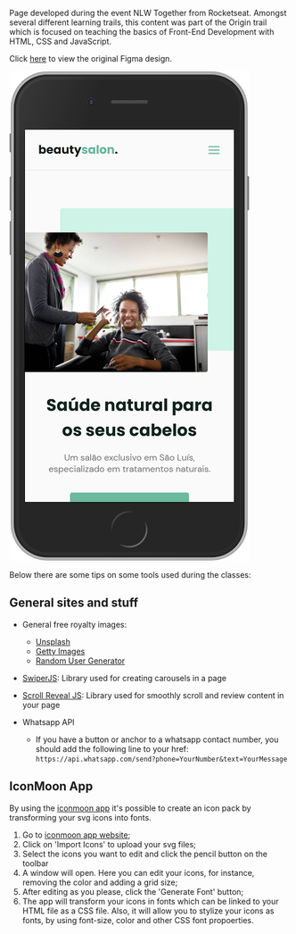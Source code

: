 Page developed during the event NLW Together from Rocketseat. Amongst several different learning trails, this content was part of the Origin trail which is focused on teaching the basics of Front-End Development with HTML, CSS and JavaScript.

Click [here](https://www.figma.com/community/file/1009807319507822993) to view the original Figma design.

![](preview.png)

Below there are some tips on some tools used during the classes:

## General sites and stuff

- General free royalty images:

  - [Unsplash](https://unsplash.com/)
  - [Getty Images](https://www.gettyimages.com.br/)
  - [Random User Generator](https://randomuser.me/)

- [SwiperJS](https://swiperjs.com/): Library used for creating carousels in a page

- [Scroll Reveal JS](https://scrollrevealjs.org/): Library used for smoothly scroll and review content in your page

- Whatsapp API
  - If you have a button or anchor to a whatsapp contact number, you should add the following line to your href: `https://api.whatsapp.com/send?phone=YourNumber&text=YourMessage`

## IconMoon App

By using the [iconmoon app](https://icomoon.io/app) it's possible to create an icon pack by transforming your svg icons into fonts.

1. Go to [iconmoon app website](https://icomoon.io/app);
2. Click on 'Import Icons' to upload your svg files;
3. Select the icons you want to edit and click the pencil button on the toolbar
4. A window will open. Here you can edit your icons, for instance, removing the color and adding a grid size;
5. After editing as you please, click the 'Generate Font' button;
6. The app will transform your icons in fonts which can be linked to your HTML file as a CSS file. Also, it will allow you to stylize your icons as fonts, by using font-size, color and other CSS font propoerties.
